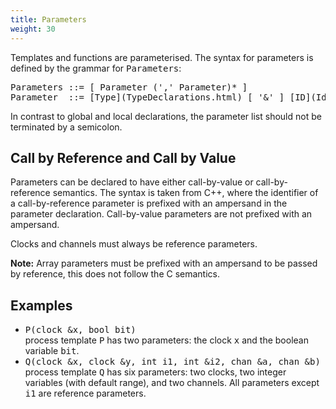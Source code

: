 ```yaml
---
title: Parameters
weight: 30
---
```


Templates and functions are parameterised. The syntax for parameters is defined by the grammar for <tt>Parameters</tt>:

<pre>Parameters ::= [ Parameter (',' Parameter)* ]
Parameter  ::= [Type](TypeDeclarations.html) [ '&' ] [ID](Identifiers.html) [ArrayDecl](TypeDeclarations.html)*
</pre>

In contrast to global and local declarations, the parameter list should not be terminated by a semicolon.

## Call by Reference and Call by Value

Parameters can be declared to have either call-by-value or call-by-reference semantics. The syntax is taken from C++, where the identifier of a call-by-reference parameter is prefixed with an ampersand in the parameter declaration. Call-by-value parameters are not prefixed with an ampersand.

Clocks and channels must always be reference parameters.

**Note:** Array parameters must be prefixed with an ampersand to be passed by reference, this does not follow the C semantics.

## Examples

*   <tt>P(clock &x, bool bit)</tt>  
    process template <tt>P</tt> has two parameters: the clock <tt>x</tt> and the boolean variable <tt>bit</tt>.
*   <tt>Q(clock &x, clock &y, int i1, int &i2, chan &a, chan &b)</tt>  
    process template <tt>Q</tt> has six parameters: two clocks, two integer variables (with default range), and two channels. All parameters except <tt>i1</tt> are reference parameters.